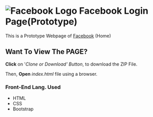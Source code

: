 # ![Facebook Logo](https://static.xx.fbcdn.net/rsrc.php/yo/r/iRmz9lCMBD2.ico) Facebook Login Page(Prototype)
This is a Prototype Webpage of [Facebook](http://facebook.com) (Home)

## Want To View The PAGE?
**Click** on '_Clone or Download' Button_, to download the ZIP File.

Then, **Open** _index.html_ file using a browser.

### Front-End Lang. Used
* HTML 
* CSS
* Bootstrap
